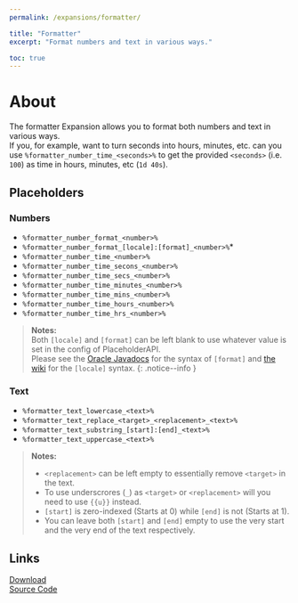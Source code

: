 ```yaml
---
permalink: /expansions/formatter/

title: "Formatter"
excerpt: "Format numbers and text in various ways."

toc: true
---
```


# About
The formatter Expansion allows you to format both numbers and text in various ways.  
If you, for example, want to turn seconds into hours, minutes, etc. can you use `%formatter_number_time_<seconds>%` to get the provided `<seconds>` (i.e. `100`) as time in hours, minutes, etc (`1d 40s`).

## Placeholders

### Numbers
- `%formatter_number_format_<number>%`
- `%formatter_number_format_[locale]:[format]_<number>%`*
- `%formatter_number_time_<number>%`
- `%formatter_number_time_secons_<number>%`
- `%formatter_number_time_secs_<number>%`
- `%formatter_number_time_minutes_<number>%`
- `%formatter_number_time_mins_<number>%`
- `%formatter_number_time_hours_<number>%`
- `%formatter_number_time_hrs_<number>%`

> **Notes:**  
> Both `[locale]` and `[format]` can be left blank to use whatever value is set in the config of PlaceholderAPI.  
> Please see the [Oracle Javadocs](https://docs.oracle.com/javase/7/docs/api/java/text/DecimalFormat.html) for the syntax of `[format]` and [the wiki](https://wiki.powerplugins.net/wiki/formatter-expansion/) for the `[locale]` syntax.
{: .notice--info }

### Text
- `%formatter_text_lowercase_<text>%`
- `%formatter_text_replace_<target>_<replacement>_<text>%`
- `%formatter_text_substring_[start]:[end]_<text>%`
- `%formatter_text_uppercase_<text>%`

> **Notes:**  
> - `<replacement>` can be left empty to essentially remove `<target>` in the text.
> - To use underscrores (`_`) as `<target>` or `<replacement>` will you need to use `{{u}}` instead.
> - `[start]` is zero-indexed (Starts at 0) while `[end]` is not (Starts at 1).
> - You can leave both `[start]` and `[end]` empty to use the very start and the very end of the text respectively.

## Links

[<i class="fas fa-cloud-download-alt"></i> Download](https://api.extendedclip.com/expansions/formatter)  
[<i class="fab fa-github"></i> Source Code](https://github.com/Andre601/Formatter-Expansion)